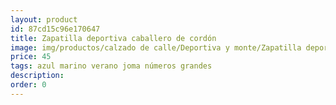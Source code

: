 ```yaml
---
layout: product
id: 87cd15c96e170647
title: Zapatilla deportiva caballero de cordón
image: img/productos/calzado de calle/Deportiva y monte/Zapatilla deportiva caballero de cordón=45=azul marino verano joma números grandes.webp
price: 45
tags: azul marino verano joma números grandes
description: 
order: 0
---
```

